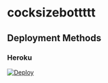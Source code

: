 # cocksizebottttt

## Deployment Methods

### Heroku

[![Deploy](https://www.herokucdn.com/deploy/button.svg)](https://github.com/kyryl0/hzzz)
    

